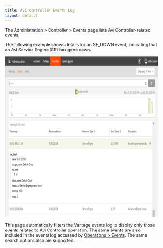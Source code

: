 ```yaml
---
title: Avi Controller Events Log
layout: default
---
```

The Administration > Controller > Events page lists Avi Controller-related events.

The following example shows details for an SE_DOWN event, indicating that an Avi Service Engine (SE) has gone down.

<a href="img/admin-events2.png"><img src="img/admin-events2.png" alt="admin-events2" width="1043" height="530"></a>

This page automatically filters the Vantage events log to display only those events related to Avi Controller operation. The same events are also included in the events log accessed by <a href="/docs/configuration-guide/operations/events/">Operations &gt; Events</a>. The same search options also are supported.